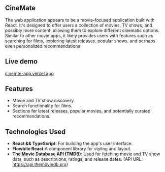 ## CineMate

The web application appears to be a movie-focused application built with React. It's designed to offer users a collection of movies, TV shows, and possibly more content, allowing them to explore different cinematic options. Similar to other movie apps, it likely provides users with features such as searching for films, exploring latest releases, popular shows, and perhaps even personalized recommendations​

## Live demo

[cinemte-app.vercel.app](cinemte-app.vercel.app)

## Features

- Movie and TV show discovery.
- Search functionality for films.
- Sections for latest releases, popular movies, and potentially curated recommendations.

## Technologies Used

- **React && TypeScript**: For building the app's user interface.
- **Flowbite React**:A component library for styling and layout.
- **The Movie Database API (TMDB)**: Used for fetching movie and TV show data, such as descriptions, ratings, and release dates. (API URL: https://api.themoviedb.org)
